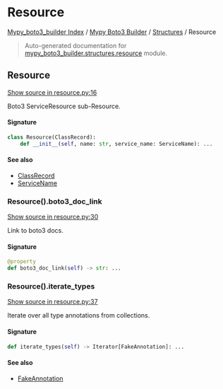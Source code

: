 # Resource

[Mypy_boto3_builder Index](../../README.md#mypy_boto3_builder-index) / [Mypy Boto3 Builder](../index.md#mypy-boto3-builder) / [Structures](./index.md#structures) / Resource

> Auto-generated documentation for [mypy_boto3_builder.structures.resource](https://github.com/youtype/mypy_boto3_builder/blob/main/mypy_boto3_builder/structures/resource.py) module.

## Resource

[Show source in resource.py:16](https://github.com/youtype/mypy_boto3_builder/blob/main/mypy_boto3_builder/structures/resource.py#L16)

Boto3 ServiceResource sub-Resource.

#### Signature

```python
class Resource(ClassRecord):
    def __init__(self, name: str, service_name: ServiceName): ...
```

#### See also

- [ClassRecord](./class_record.md#classrecord)
- [ServiceName](../service_name.md#servicename)

### Resource().boto3_doc_link

[Show source in resource.py:30](https://github.com/youtype/mypy_boto3_builder/blob/main/mypy_boto3_builder/structures/resource.py#L30)

Link to boto3 docs.

#### Signature

```python
@property
def boto3_doc_link(self) -> str: ...
```

### Resource().iterate_types

[Show source in resource.py:37](https://github.com/youtype/mypy_boto3_builder/blob/main/mypy_boto3_builder/structures/resource.py#L37)

Iterate over all type annotations from collections.

#### Signature

```python
def iterate_types(self) -> Iterator[FakeAnnotation]: ...
```

#### See also

- [FakeAnnotation](../type_annotations/fake_annotation.md#fakeannotation)
